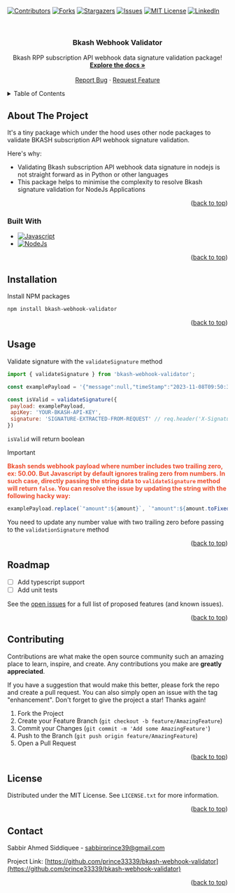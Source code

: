 <!-- Improved compatibility of back to top link: See: https://github.com/prince3339/bkash-webhook-validator/pull/73 -->
<a name="readme-top"></a>
<!--
*** Thanks for checking out the Best-README-Template. If you have a suggestion
*** that would make this better, please fork the repo and create a pull request
*** or simply open an issue with the tag "enhancement".
*** Don't forget to give the project a star!
*** Thanks again! Now go create something AMAZING! :D
-->



<!-- PROJECT SHIELDS -->
<!--
*** I'm using markdown "reference style" links for readability.
*** Reference links are enclosed in brackets [ ] instead of parentheses ( ).
*** See the bottom of this document for the declaration of the reference variables
*** for contributors-url, forks-url, etc. This is an optional, concise syntax you may use.
*** https://www.markdownguide.org/basic-syntax/#reference-style-links
-->
[![Contributors][contributors-shield]][contributors-url]
[![Forks][forks-shield]][forks-url]
[![Stargazers][stars-shield]][stars-url]
[![Issues][issues-shield]][issues-url]
[![MIT License][license-shield]][license-url]
[![LinkedIn][linkedin-shield]][linkedin-url]



<!-- PROJECT LOGO -->
<br />
<div align="center">
  <h3 align="center">Bkash Webhook Validator</h3>

  <p align="center">
    Bkash RPP subscription API webhook data signature validation package!
    <br />
    <a href="https://github.com/prince3339/bkash-webhook-validator"><strong>Explore the docs »</strong></a>
    <br />
    <br />
    <a href="https://github.com/prince3339/bkash-webhook-validator/issues">Report Bug</a>
    ·
    <a href="https://github.com/prince3339/bkash-webhook-validator/issues">Request Feature</a>
  </p>
</div>



<!-- TABLE OF CONTENTS -->
<details>
  <summary>Table of Contents</summary>
  <ol>
    <li>
      <a href="#about-the-project">About The Project</a>
      <ul>
        <li><a href="#built-with">Built With</a></li>
      </ul>
    </li>
    <li>
      <a href="#Installation">Installation</a>
    </li>
    <li><a href="#usage">Usage</a></li>
    <li><a href="#roadmap">Roadmap</a></li>
    <li><a href="#contributing">Contributing</a></li>
    <li><a href="#license">License</a></li>
    <li><a href="#contact">Contact</a></li>
  </ol>
</details>



<!-- ABOUT THE PROJECT -->
## About The Project

It's a tiny package which under the hood uses other node packages to validate BKASH subscription API webhook signature validation.

Here's why:
* Validating Bkash subscription API webhook data signature in nodejs is not straight forward as in Python or other languages
* This package helps to minimise the complexity to resolve Bkash signature validation for NodeJs Applications

<p align="right">(<a href="#readme-top">back to top</a>)</p>



### Built With

* [![Javascript][Javascript]][Javascript-url]
* [![NodeJs][NodeJs]][NodeJs-url]

<p align="right">(<a href="#readme-top">back to top</a>)</p>



<!-- GETTING STARTED -->
## Installation

Install NPM packages
   ```sh
   npm install bkash-webhook-validator
   ```

<p align="right">(<a href="#readme-top">back to top</a>)</p>



<!-- USAGE EXAMPLES -->
## Usage

Validate signature with the `validateSignature` method
   ```js
   import { validateSignature } from 'bkash-webhook-validator';

   const examplePayload = '{"message":null,"timeStamp":"2023-11-08T09:50:30.137987Z","subscriptionRequestId":"abc-request-123","subscriptionId":13757,"subscriptionStatus":"SUCCEEDED","nextPaymentDate":"2023-11-09","amount":5,"trxId":"AK840FVMME","payer":"01725010001","frequency":"DAILY","trxDate":"2023-11-08T09:50:29"}'

   const isValid = validateSignature({
    payload: examplePayload,
    apiKey: 'YOUR-BKASH-API-KEY',
    signature: 'SIGNATURE-EXTRACTED-FROM-REQUEST' // req.header('X-Signature')
   })

   ```
`isValid` will return boolean

> [!IMPORTANT]
<strong style="color:#EE4B2B">Bkash sends webhook payload where number includes two trailing zero, ex: 50.00. But Javascript by default ignores traling zero from numbers. In such case, directly passing the string data to `validateSignature` method will return `false`. You can resolve the issue by updating the string with the following hacky way:</strong>

```js
examplePayload.replace(`"amount":${amount}`, `"amount":${amount.toFixed(2)}`)
```
You need to update any number value with two trailing zero before passing to the `validationSignature` method

<p align="right">(<a href="#readme-top">back to top</a>)</p>



<!-- ROADMAP -->
## Roadmap

- [ ] Add typescript support
- [ ] Add unit tests

See the [open issues](https://github.com/prince3339/bkash-webhook-validator/issues) for a full list of proposed features (and known issues).

<p align="right">(<a href="#readme-top">back to top</a>)</p>



<!-- CONTRIBUTING -->
## Contributing

Contributions are what make the open source community such an amazing place to learn, inspire, and create. Any contributions you make are **greatly appreciated**.

If you have a suggestion that would make this better, please fork the repo and create a pull request. You can also simply open an issue with the tag "enhancement".
Don't forget to give the project a star! Thanks again!

1. Fork the Project
2. Create your Feature Branch (`git checkout -b feature/AmazingFeature`)
3. Commit your Changes (`git commit -m 'Add some AmazingFeature'`)
4. Push to the Branch (`git push origin feature/AmazingFeature`)
5. Open a Pull Request

<p align="right">(<a href="#readme-top">back to top</a>)</p>



<!-- LICENSE -->
## License

Distributed under the MIT License. See `LICENSE.txt` for more information.

<p align="right">(<a href="#readme-top">back to top</a>)</p>



<!-- CONTACT -->
## Contact

Sabbir Ahmed Siddiquee - sabbirprince39@gmail.com

Project Link: [https://github.com/prince33339/bkash-webhook-validator](https://github.com/prince33339/bkash-webhook-validator)

<p align="right">(<a href="#readme-top">back to top</a>)</p>


<!-- MARKDOWN LINKS & IMAGES -->
<!-- https://www.markdownguide.org/basic-syntax/#reference-style-links -->
[contributors-shield]: https://img.shields.io/github/contributors/prince3339/bkash-webhook-validator.svg?style=for-the-badge
[contributors-url]: https://github.com/prince3339/bkash-webhook-validator/graphs/contributors
[forks-shield]: https://img.shields.io/github/forks/prince3339/bkash-webhook-validator.svg?style=for-the-badge
[forks-url]: https://github.com/prince3339/bkash-webhook-validator/network/members
[stars-shield]: https://img.shields.io/github/stars/prince3339/bkash-webhook-validator.svg?style=for-the-badge
[stars-url]: https://github.com/prince3339/bkash-webhook-validator/stargazers
[issues-shield]: https://img.shields.io/github/issues/prince3339/bkash-webhook-validator.svg?style=for-the-badge
[issues-url]: https://github.com/prince3339/bkash-webhook-validator/issues
[license-shield]: https://img.shields.io/github/license/prince3339/bkash-webhook-validator.svg?style=for-the-badge
[license-url]: https://github.com/prince3339/bkash-webhook-validator/blob/master/LICENSE.txt
[linkedin-shield]: https://img.shields.io/badge/-LinkedIn-black.svg?style=for-the-badge&logo=linkedin&colorB=555
[linkedin-url]: https://linkedin.com/in/prince3339
[product-screenshot]: images/screenshot.png
[Javascript]: https://img.shields.io/badge/Javascript-000000?style=for-the-badge&logo=Javascript&logoColor=yellow
[Javascript-url]: https://www.javascript.com/
[NodeJs]: https://img.shields.io/badge/nodejs-20232A?style=for-the-badge&logo=nodedotjs&logoColor=4FC08D
[NodeJs-url]: https://nodejs.org/
[Parcel]: https://img.shields.io/badge/Parcel-35495E?style=for-the-badge&logo=parceldotcom&logoColor=4FC08D
